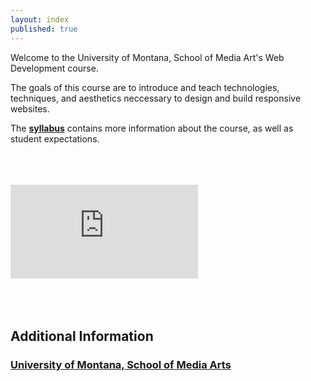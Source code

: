 ```yaml
---
layout: index
published: true
---
```


Welcome to the University of Montana, School of Media Art's Web Development course.

The goals of this course are to introduce and teach technologies, techniques, and aesthetics neccessary to design and build responsive websites.

The [**syllabus**]({{site.baseurl}}/modules/course-info/Syllabus-mart341/) contains more information about the course, as well as student expectations.

<br />
<br />
<br />
<div class="embed-responsive embed-responsive-16by9"><iframe class="embed-responsive-item" src="https://youtu.be/_mgVJEgRVdA" frameborder="0" allowfullscreen></iframe></div>

<br />
<br />
<br />

## Additional Information

### [University of Montana, School of Media Arts](http://www.umt.edu/mediaarts/)
